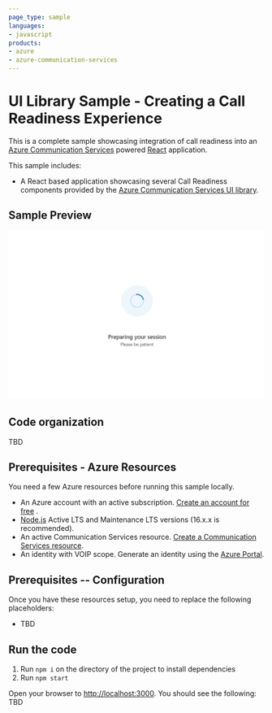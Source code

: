 ```yaml
---
page_type: sample
languages:
- javascript
products:
- azure
- azure-communication-services
---
```


# UI Library Sample - Creating a Call Readiness Experience

This is a complete sample showcasing integration of call readiness
into an [Azure Communication Services][docs-root] powered [React] application.

This sample includes:

* A React based application showcasing several Call Readiness components provided by the [Azure Communication Services UI library][docs-ui-library].

[docs-root]: https://docs.microsoft.com/en-us/azure/communication-services/
[docs-ui-library]: https://azure.github.io/communication-ui-library/
[React]: https://reactjs.org/

## Sample Preview

![Gif showing sample running end to end](./example-user-flow.gif)

## Code organization

TBD

## Prerequisites - Azure Resources

You need a few Azure resources before running this sample locally.

* An Azure account with an active subscription. [Create an account for free](https://azure.microsoft.com/free/?WT.mc_id=A261C142F)  .
* [Node.js](https://nodejs.org/en/) Active LTS and Maintenance LTS versions (16.x.x is recommended).
* An active Communication Services resource. [Create a Communication Services resource](https://docs.microsoft.com/azure/communication-services/quickstarts/create-communication-resource).
* An identity with VOIP scope. Generate an identity using the [Azure Portal](https://docs.microsoft.com/azure/communication-services/quickstarts/identity/quick-create-identity).

## Prerequisites -- Configuration

Once you have these resources setup, you need to replace the following placeholders:

* TBD

## Run the code

1. Run `npm i` on the directory of the project to install dependencies
1. Run `npm start`

Open your browser to <http://localhost:3000>. You should see the following: TBD
